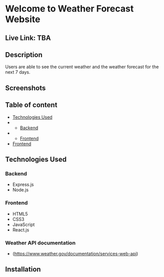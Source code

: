 # Welcome to Weather Forecast Website

## Live Link: TBA

## Description
Users are able to see the current weather and the weather forecast for the next 7 days.

## Screenshots

## Table of content
- [Technologies Used](https://github.com/crespohector/weather-forecast-website/edit/main/README.md)
- - [Backend](https://github.com/crespohector/weather-forecast-website/edit/main/README.md)
- - [Frontend](https://github.com/crespohector/weather-forecast-website/edit/main/README.md)
- [Frontend](https://github.com/crespohector/weather-forecast-website/edit/main/README.md)

## Technologies Used

### Backend
- Express.js
- Node.js

### Frontend
- HTML5
- CSS3
- JavaScript
- React.js

### Weather API documentation
- (https://www.weather.gov/documentation/services-web-api)

## Installation 
